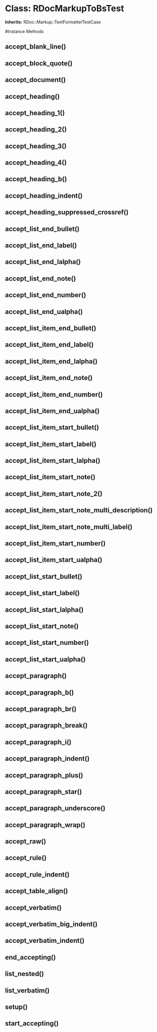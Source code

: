 # Class: RDocMarkupToBsTest
**Inherits:** RDoc::Markup::TextFormatterTestCase
    




#Instance Methods
## accept_blank_line() [](#method-i-accept_blank_line)

## accept_block_quote() [](#method-i-accept_block_quote)

## accept_document() [](#method-i-accept_document)

## accept_heading() [](#method-i-accept_heading)

## accept_heading_1() [](#method-i-accept_heading_1)

## accept_heading_2() [](#method-i-accept_heading_2)

## accept_heading_3() [](#method-i-accept_heading_3)

## accept_heading_4() [](#method-i-accept_heading_4)

## accept_heading_b() [](#method-i-accept_heading_b)

## accept_heading_indent() [](#method-i-accept_heading_indent)

## accept_heading_suppressed_crossref() [](#method-i-accept_heading_suppressed_crossref)

## accept_list_end_bullet() [](#method-i-accept_list_end_bullet)

## accept_list_end_label() [](#method-i-accept_list_end_label)

## accept_list_end_lalpha() [](#method-i-accept_list_end_lalpha)

## accept_list_end_note() [](#method-i-accept_list_end_note)

## accept_list_end_number() [](#method-i-accept_list_end_number)

## accept_list_end_ualpha() [](#method-i-accept_list_end_ualpha)

## accept_list_item_end_bullet() [](#method-i-accept_list_item_end_bullet)

## accept_list_item_end_label() [](#method-i-accept_list_item_end_label)

## accept_list_item_end_lalpha() [](#method-i-accept_list_item_end_lalpha)

## accept_list_item_end_note() [](#method-i-accept_list_item_end_note)

## accept_list_item_end_number() [](#method-i-accept_list_item_end_number)

## accept_list_item_end_ualpha() [](#method-i-accept_list_item_end_ualpha)

## accept_list_item_start_bullet() [](#method-i-accept_list_item_start_bullet)

## accept_list_item_start_label() [](#method-i-accept_list_item_start_label)

## accept_list_item_start_lalpha() [](#method-i-accept_list_item_start_lalpha)

## accept_list_item_start_note() [](#method-i-accept_list_item_start_note)

## accept_list_item_start_note_2() [](#method-i-accept_list_item_start_note_2)

## accept_list_item_start_note_multi_description() [](#method-i-accept_list_item_start_note_multi_description)

## accept_list_item_start_note_multi_label() [](#method-i-accept_list_item_start_note_multi_label)

## accept_list_item_start_number() [](#method-i-accept_list_item_start_number)

## accept_list_item_start_ualpha() [](#method-i-accept_list_item_start_ualpha)

## accept_list_start_bullet() [](#method-i-accept_list_start_bullet)

## accept_list_start_label() [](#method-i-accept_list_start_label)

## accept_list_start_lalpha() [](#method-i-accept_list_start_lalpha)

## accept_list_start_note() [](#method-i-accept_list_start_note)

## accept_list_start_number() [](#method-i-accept_list_start_number)

## accept_list_start_ualpha() [](#method-i-accept_list_start_ualpha)

## accept_paragraph() [](#method-i-accept_paragraph)

## accept_paragraph_b() [](#method-i-accept_paragraph_b)

## accept_paragraph_br() [](#method-i-accept_paragraph_br)

## accept_paragraph_break() [](#method-i-accept_paragraph_break)

## accept_paragraph_i() [](#method-i-accept_paragraph_i)

## accept_paragraph_indent() [](#method-i-accept_paragraph_indent)

## accept_paragraph_plus() [](#method-i-accept_paragraph_plus)

## accept_paragraph_star() [](#method-i-accept_paragraph_star)

## accept_paragraph_underscore() [](#method-i-accept_paragraph_underscore)

## accept_paragraph_wrap() [](#method-i-accept_paragraph_wrap)

## accept_raw() [](#method-i-accept_raw)

## accept_rule() [](#method-i-accept_rule)

## accept_rule_indent() [](#method-i-accept_rule_indent)

## accept_table_align() [](#method-i-accept_table_align)

## accept_verbatim() [](#method-i-accept_verbatim)

## accept_verbatim_big_indent() [](#method-i-accept_verbatim_big_indent)

## accept_verbatim_indent() [](#method-i-accept_verbatim_indent)

## end_accepting() [](#method-i-end_accepting)

## list_nested() [](#method-i-list_nested)

## list_verbatim() [](#method-i-list_verbatim)

## setup() [](#method-i-setup)

## start_accepting() [](#method-i-start_accepting)

